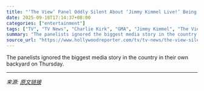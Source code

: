 ```yaml
---
title: "‘The View’ Panel Oddly Silent About ‘Jimmy Kimmel Live!’ Being Pulled by ABC"
date: 2025-09-18T17:14:37+08:00
categories: ["entertainment"]
tags: ["TV", "TV News", "Charlie Kirk", "GMA", "Jimmy Kimmel", "The View"]
summary: "The panelists ignored the biggest media story in the country in their own backyard on Thursday."
source_url: "https://www.hollywoodreporter.com/tv/tv-news/the-view-silent-jimmy-kimmel-live-suspended-1236374741/"
---
```


The panelists ignored the biggest media story in the country in their own backyard on Thursday.

---

*来源: [原文链接](https://www.hollywoodreporter.com/tv/tv-news/the-view-silent-jimmy-kimmel-live-suspended-1236374741/)*
